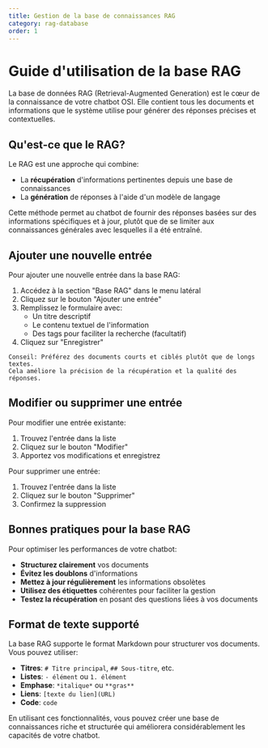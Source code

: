 ```yaml
---
title: Gestion de la base de connaissances RAG
category: rag-database
order: 1
---
```


# Guide d'utilisation de la base RAG

La base de données RAG (Retrieval-Augmented Generation) est le cœur de la connaissance de votre chatbot OSI. Elle contient tous les documents et informations que le système utilise pour générer des réponses précises et contextuelles.

## Qu'est-ce que le RAG?

Le RAG est une approche qui combine:
- La **récupération** d'informations pertinentes depuis une base de connaissances
- La **génération** de réponses à l'aide d'un modèle de langage

Cette méthode permet au chatbot de fournir des réponses basées sur des informations spécifiques et à jour, plutôt que de se limiter aux connaissances générales avec lesquelles il a été entraîné.

## Ajouter une nouvelle entrée

Pour ajouter une nouvelle entrée dans la base RAG:

1. Accédez à la section "Base RAG" dans le menu latéral
2. Cliquez sur le bouton "Ajouter une entrée"
3. Remplissez le formulaire avec:
   - Un titre descriptif
   - Le contenu textuel de l'information
   - Des tags pour faciliter la recherche (facultatif)
4. Cliquez sur "Enregistrer"

```
Conseil: Préférez des documents courts et ciblés plutôt que de longs textes. 
Cela améliore la précision de la récupération et la qualité des réponses.
```

## Modifier ou supprimer une entrée

Pour modifier une entrée existante:
1. Trouvez l'entrée dans la liste
2. Cliquez sur le bouton "Modifier"
3. Apportez vos modifications et enregistrez

Pour supprimer une entrée:
1. Trouvez l'entrée dans la liste
2. Cliquez sur le bouton "Supprimer"
3. Confirmez la suppression

## Bonnes pratiques pour la base RAG

Pour optimiser les performances de votre chatbot:

- **Structurez clairement** vos documents
- **Évitez les doublons** d'informations
- **Mettez à jour régulièrement** les informations obsolètes
- **Utilisez des étiquettes** cohérentes pour faciliter la gestion
- **Testez la récupération** en posant des questions liées à vos documents

## Format de texte supporté

La base RAG supporte le format Markdown pour structurer vos documents. Vous pouvez utiliser:

- **Titres**: `# Titre principal`, `## Sous-titre`, etc.
- **Listes**: `- élément` ou `1. élément`
- **Emphase**: `*italique*` ou `**gras**`
- **Liens**: `[texte du lien](URL)`
- **Code**: ``` code ```

En utilisant ces fonctionnalités, vous pouvez créer une base de connaissances riche et structurée qui améliorera considérablement les capacités de votre chatbot. 